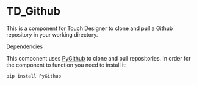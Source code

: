 # TD_Github

This is a component for Touch Designer to clone and pull a Github repository in your working directory.

Dependencies

This component uses [PyGithub](https://github.com/PyGithub/PyGithub) to clone and pull repositories. 
In order for the component to function you need to install it:

`pip install PyGithub`